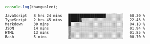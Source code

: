 ```js
console.log(khanguslee);
```

<!--START_SECTION:waka-->

```text
JavaScript   8 hrs 24 mins   █████████████████░░░░░░░░   68.30 %
TypeScript   2 hrs 45 mins   █████▓░░░░░░░░░░░░░░░░░░░   22.43 %
Markdown     30 mins         █░░░░░░░░░░░░░░░░░░░░░░░░   04.18 %
JSON         14 mins         ▒░░░░░░░░░░░░░░░░░░░░░░░░   01.94 %
HTML         13 mins         ▒░░░░░░░░░░░░░░░░░░░░░░░░   01.85 %
Bash         5 mins          ▒░░░░░░░░░░░░░░░░░░░░░░░░   00.70 %
```

<!--END_SECTION:waka-->

<!--
**khanguslee/khanguslee** is a ✨ _special_ ✨ repository because its `README.md` (this file) appears on your GitHub profile.

Here are some ideas to get you started:

- 🔭 I’m currently working on ...
- 🌱 I’m currently learning ...
- 👯 I’m looking to collaborate on ...
- 🤔 I’m looking for help with ...
- 💬 Ask me about ...
- 📫 How to reach me: ...
- 😄 Pronouns: ...
- ⚡ Fun fact: ...
-->
